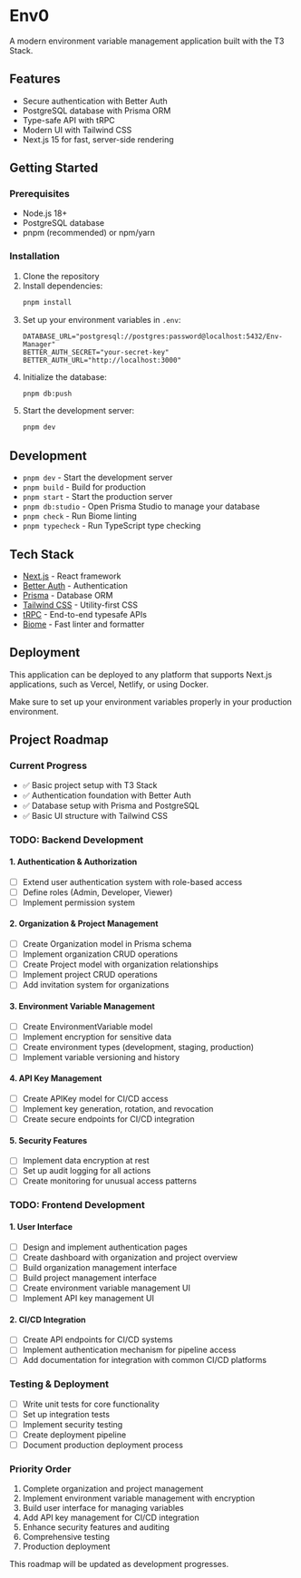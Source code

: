 # Env0

A modern environment variable management application built with the T3 Stack.

## Features

- Secure authentication with Better Auth
- PostgreSQL database with Prisma ORM
- Type-safe API with tRPC
- Modern UI with Tailwind CSS
- Next.js 15 for fast, server-side rendering

## Getting Started

### Prerequisites

- Node.js 18+
- PostgreSQL database
- pnpm (recommended) or npm/yarn

### Installation

1. Clone the repository
2. Install dependencies:
   ```bash
   pnpm install
   ```
3. Set up your environment variables in `.env`:
   ```
   DATABASE_URL="postgresql://postgres:password@localhost:5432/Env-Manager"
   BETTER_AUTH_SECRET="your-secret-key"
   BETTER_AUTH_URL="http://localhost:3000"
   ```
4. Initialize the database:
   ```bash
   pnpm db:push
   ```
5. Start the development server:
   ```bash
   pnpm dev
   ```

## Development

- `pnpm dev` - Start the development server
- `pnpm build` - Build for production
- `pnpm start` - Start the production server
- `pnpm db:studio` - Open Prisma Studio to manage your database
- `pnpm check` - Run Biome linting
- `pnpm typecheck` - Run TypeScript type checking

## Tech Stack

- [Next.js](https://nextjs.org) - React framework
- [Better Auth](https://github.com/better-auth/better-auth) - Authentication
- [Prisma](https://prisma.io) - Database ORM
- [Tailwind CSS](https://tailwindcss.com) - Utility-first CSS
- [tRPC](https://trpc.io) - End-to-end typesafe APIs
- [Biome](https://biomejs.dev) - Fast linter and formatter

## Deployment

This application can be deployed to any platform that supports Next.js applications, such as Vercel, Netlify, or using Docker.

Make sure to set up your environment variables properly in your production environment.

## Project Roadmap

### Current Progress

- ✅ Basic project setup with T3 Stack
- ✅ Authentication foundation with Better Auth
- ✅ Database setup with Prisma and PostgreSQL
- ✅ Basic UI structure with Tailwind CSS

### TODO: Backend Development

#### 1. Authentication & Authorization

- [ ] Extend user authentication system with role-based access
- [ ] Define roles (Admin, Developer, Viewer)
- [ ] Implement permission system

#### 2. Organization & Project Management

- [ ] Create Organization model in Prisma schema
- [ ] Implement organization CRUD operations
- [ ] Create Project model with organization relationships
- [ ] Implement project CRUD operations
- [ ] Add invitation system for organizations

#### 3. Environment Variable Management

- [ ] Create EnvironmentVariable model
- [ ] Implement encryption for sensitive data
- [ ] Create environment types (development, staging, production)
- [ ] Implement variable versioning and history

#### 4. API Key Management

- [ ] Create APIKey model for CI/CD access
- [ ] Implement key generation, rotation, and revocation
- [ ] Create secure endpoints for CI/CD integration

#### 5. Security Features

- [ ] Implement data encryption at rest
- [ ] Set up audit logging for all actions
- [ ] Create monitoring for unusual access patterns

### TODO: Frontend Development

#### 1. User Interface

- [ ] Design and implement authentication pages
- [ ] Create dashboard with organization and project overview
- [ ] Build organization management interface
- [ ] Build project management interface
- [ ] Create environment variable management UI
- [ ] Implement API key management UI

#### 2. CI/CD Integration

- [ ] Create API endpoints for CI/CD systems
- [ ] Implement authentication mechanism for pipeline access
- [ ] Add documentation for integration with common CI/CD platforms

### Testing & Deployment

- [ ] Write unit tests for core functionality
- [ ] Set up integration tests
- [ ] Implement security testing
- [ ] Create deployment pipeline
- [ ] Document production deployment process

### Priority Order

1. Complete organization and project management
2. Implement environment variable management with encryption
3. Build user interface for managing variables
4. Add API key management for CI/CD integration
5. Enhance security features and auditing
6. Comprehensive testing
7. Production deployment

This roadmap will be updated as development progresses.
